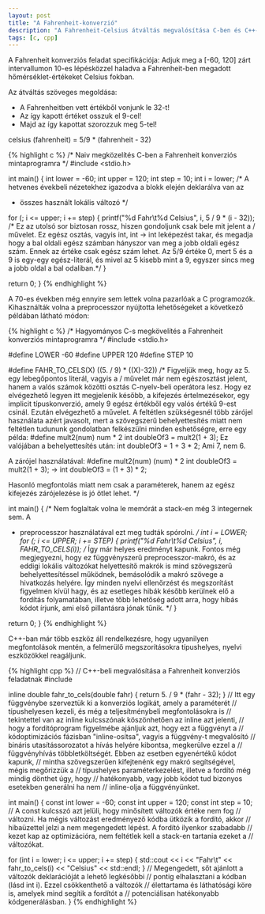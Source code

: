 ```yaml
---
layout: post
title: "A Fahrenheit-konverzió"
description: "A Fahrenheit-Celsius átváltás megvalósítása C-ben és C++-ban."
tags: [c, cpp]
---
```

A Fahrenheit konverziós feladat specifikációja:
Adjuk meg a [-60, 120] zárt intervallumon 10-es lépésközzel haladva a Fahrenheit-ben megadott hőmérséklet-értékeket Celsius fokban.

Az átváltás szöveges megoldása:

* A Fahrenheitben vett értékből vonjunk le 32-t!
* Az így kapott értéket osszuk el 9-cel!
* Majd az így kapottat szorozzuk meg 5-tel!

celsius (fahrenheit) = 5/9 * (fahrenheit - 32)

{% highlight c %}
/* Naiv megközelítés C-ben a Fahrenheit konverziós mintaprogramra */
#include <stdio.h>

int main() {
  int lower = -60;
  int upper = 120;
  int step = 10;
  int i = lower;
  /* A hetvenes évekbeli nézetekhez igazodva a blokk elején deklarálva van az
   * összes használt lokális változó */

  for (; i <= upper; i += step) {
    printf("%d Fahr\t%d Celsius", i, 5 / 9 * (i - 32));
    /* Ez az utolsó sor biztosan rossz, hiszen gondoljunk csak bele mit
       jelent a / művelet. Ez egész osztás, vagyis int, int
       -> int leképezést takar, és megadja hogy a bal oldali egész számban
       hányszor van meg a jobb oldali egész szám. Ennek az értéke csak egész
       szám lehet. Az 5/9 értéke 0, mert 5 és a 9  is egy-egy egész-literál, és
       mivel az 5 kisebb mint a 9, egyszer sincs meg a jobb oldal a bal
       odaliban.*/
  }

  return 0;
}
{% endhighlight %}

A 70-es években még ennyire sem lettek volna pazarlóak a C programozók. Kihasználták volna a preprocesszor nyújtotta lehetőségeket a következő példában látható módon:

{% highlight c %}
/* Hagyományos C-s megkövelítés a Fahrenheit konverziós mintaprogramra */
#include <stdio.h>

#define LOWER -60
#define UPPER 120
#define STEP 10

#define FAHR_TO_CELS(X) ((5. / 9) * ((X)-32))
/* Figyeljük meg, hogy az 5. egy lebegőpontos literál, vagyis a / művelet már
   nem egészosztást jelent, hanem a valós számok közötti osztás C-nyelv-beli
   operátora lesz. Hogy ez elvégezhető legyen itt megjelenik később, a kifejezés
   értelmezésekor, egy implicit típuskonverzió, amely 9 egész értékből egy valós
   értékű 9-est csinál. Ezután elvégezhető a művelet.
   A feltétlen szükségesnél több zárójel használata azért javasolt, mert a
szövegszerű behelyettesítés miatt nem feltétlen tudununk gondolatban felkészülni
minden eshetőségre, erre egy példa:
#define mult2(num) num * 2
int doubleOf3 = mult2(1 + 3);
Ez valójában a behelyettesítés után: int doubleOf3 = 1 + 3 * 2;
Ami 7, nem 6.

A zárójel használatával:
#define mult2(num) (num) * 2
int doubleOf3 = mult2(1 + 3); -> int doubleOf3 = (1 + 3) * 2;

Hasonló megfontolás miatt nem csak a paraméterek, hanem az egész kifejezés
zárójelezése is jó ötlet lehet.
*/

int main() {
  /* Nem foglaltak volna le memórát a stack-en még 3 integernek sem. A
   * preprocesszor használatával ezt meg tudták spórolni. */
  int i = LOWER;
  for (; i <= UPPER; i += STEP) {
    printf("%d Fahr\t%d Celsius", i,
           FAHR_TO_CELS(i)); /* Így már helyes eredményt kapunk. Fontos még
           megjegyezni, hogy ez függvényszerű preprocesszor-makró, és az eddigi
           lokális változókat helyettesítő makrók is mind szövegszerű
           behelyettesítéssel működnek, bemásolódik a makró szövege a hivatkozás
           helyére. Így minden nyelvi ellenőrzést és megszorítást figyelmen
           kívül hagy, és az esetleges hibák később kerülnek elő a fordítás
           folyamatában, illetve tőbb lehetőség adott arra, hogy hibás kódot
           írjunk, ami első pillantásra jónak tűnik. */
  }

  return 0;
}
{% endhighlight %}


C++-ban már több eszköz áll rendelkezésre, hogy ugyanilyen megfontolások mentén, a felmerülő megszorításokra típushelyes, nyelvi eszközökkel reagáljunk.

{% highlight cpp %}
// C++-beli megvalósítása a Fahrenheit konverziós feladatnak
#include <iostream>

inline double fahr_to_cels(double fahr) { return 5. / 9 * (fahr - 32); }
// Itt egy függvénybe szerveztük ki a konverziós logikát, amely a paraméterét
// típushelyesen kezeli, és még a teljesítménybeli megfontolásokra is
// tekintettel van az inline kulcsszónak köszönhetően az inline azt jelenti,
// hogy a fordítóprogram figyelmébe ajánljuk azt, hogy ezt a függvényt a
// kódoptimizációs fázisban "inline-osítsa", vagyis a függvény-t megvalósító
// bináris utasítássorozatot a hívás helyére kibontsa, megkerülve ezzel a
// függvényhívás többletköltségét. Ebben az esetben egyenértékű kódot kapunk,
// mintha szövegszerűen kifejtenénk egy makró segítségével, mégis megőrizzük a
// típushelyes paraméterkezelést, illetve a fordító még mindig dönthet úgy, hogy
// hatékonyabb, vagy jobb kódot tud bizonyos esetekben generálni ha nem
// inline-olja a függvényünket.

int main() {
  const int lower = -60;
  const int upper = 120;
  const int step = 10;
  // A const kulcsszó azt jelüli, hogy minősített változók értéke nem fog
  // változni. Ha mégis változást eredményező kódba ütközik a fordító, akkor
  // hibaüzettel jelzi a nem megengedett lépést. A fordító ilyenkor szabadabb
  // kezet kap az optimizációra, nem feltétlek kell a stack-en tartania ezeket a
  // változókat.

  for (int i = lower; i <= upper; i += step) {
    std::cout << i << "Fahr\t" << fahr_to_cels(i) << "Celsius" << std::endl;
  }
  // Megengedett, sőt ajánlott a változók deklarációját a lehető legkésőbbi
  // pontig elhalasztani a kódban (lásd int i). Ezzel csökkenthető a változók
  // élettartama és láthatósági köre is, amelyek mind segítik a fordítót a
  // potenciálisan hatékonyabb kódgenerálásban.
}
{% endhighlight %}
